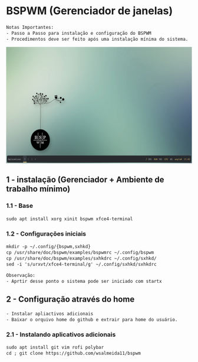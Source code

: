 # BSPWM (Gerenciador de janelas)
```
Notas Importantes:
- Passo a Passo para instalação e configuração do BSPWM 
- Procedimentos deve ser feito após uma instalação mínima do sistema.
```
<img src = "screenshots/captura_1.png">

## 1 - instalação (Gerenciador + Ambiente de trabalho mínimo)

### 1.1 - Base
```
sudo apt install xorg xinit bspwm xfce4-terminal
```
### 1.2 - Configurações iniciais
```
mkdir -p ~/.config/{bspwm,sxhkd}
cp /usr/share/doc/bspwm/examples/bspwmrc ~/.config/bspwm
cp /usr/share/doc/bspwm/examples/sxhkdrc ~/.config/sxhkd/
sed -i 's/urxvt/xfce4-terminal/g' ~/.config/sxhkd/sxhkdrc

```
```
Observação:
- Aprtir desse ponto o sistema pode ser iniciado com startx
```

## 2 - Configuração através do home
```
- Instalar apliactivos adicionais
- Baixar o orquivo home do github e extrair para home do usuário.
```
### 2.1 - Instalando aplicativos adicionais
```
sudo apt install git vim rofi polybar
cd ; git clone https://github.com/wsalmeida11/bspwm

